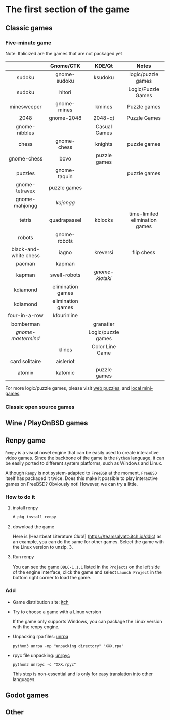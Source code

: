 # The first section of the game

## Classic games

### Five-minute game

Note: Italicized are the games that are not packaged yet

| | Gnome/GTK | KDE/Qt | Notes |
|:-----:|:------------------:|:-----------:|:-------:|
| sudoku | gnome-sudoku | ksudoku | logic/puzzle games |
| sudoku | hitori | | Logic/Puzzle Games |
| minesweeper | gnome-mines | kmines | Puzzle games |
| 2048 | gnome-2048 | 2048-qt | Puzzle Games |
| gnome-nibbles | | Casual Games |
| chess | gnome-chess | knights | puzzle games |
| gnome-chess | bovo | puzzle games |
| puzzles | gnome-taquin | | puzzle games |
| gnome-tetravex | puzzle games |
| gnome-mahjongg | *kajongg* | |
| tetris | quadrapassel | kblocks | time-limited elimination games |
| robots | gnome-robots | | |
| black-and-white chess | iagno | kreversi | flip chess |
| pacman | kapman | |
| kapman | swell-robots | *gnome-klotski* | | |
| kdiamond | elimination games |
| kdiamond | elimination games
| four-in-a-row | kfourinline | |
| bomberman | | granatier | |
| *gnome-mastermind* | | Logic/puzzle games |
| | klines | Color Line Game |
| card solitaire | aisleriot | | |
| atomix | katomic | puzzle games |

For more logic/puzzle games, please visit [web puzzles](https://cn.puzzle-sudoku.com/), and [local mini-games](https://gottcode.org/).

### Classic open source games

## Wine / PlayOnBSD games

## Renpy game


`Renpy` is a visual novel engine that can be easily used to create interactive video games. Since the backbone of the game is the `Python` language, it can be easily ported to different system platforms, such as Windows and Linux.

Although `Renpy` is not system-adapted to `FreeBSD` at the moment, `FreeBSD` itself has packaged it twice. Does this make it possible to play interactive games on FreeBSD? Obviously not! However, we can try a little.


### How to do it

1. install renpy 

    `# pkg install renpy`
    
2. download the game

    Here is [Heartbeat Literature Club!] (https://teamsalvato.itch.io/ddlc) as an example, you can do the same for other games. Select the game with the Linux version to unzip. 3.
    
3. Run renpy
    
    You can see the game `DDLC-1.1.1` listed in the `Projects` on the left side of the engine interface, click the game and select `Launch Project` in the bottom right corner to load the game.

### Add

- Game distribution site: [itch](https://itch.io/)

- Try to choose a game with a Linux version

    If the game only supports Windows, you can package the Linux version with the renpy engine.
    
- Unpacking rpa files: [unrpa](https://github.com/Lattyware/unrpa)

    `python3 unrpa -mp "unpacking directory" "XXX.rpa"`
    
- rpyc file unpacking: [unrpyc](https://github.com/CensoredUsername/unrpyc)

    `python3 unrpyc -c "XXX.rpyc"` 
    
    This step is non-essential and is only for easy translation into other languages.
    
## Godot games

## Other

